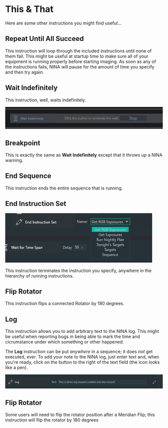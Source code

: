 # This & That

Here are some other instructions you might find useful...

## Repeat Until All Succeed

This instruction will loop through the included instructions until none of them fail.  This might be useful at startup time to make sure all of your equipment is running properly before starting imaging. As soon as any of the instructions fails, NINA will pause for the amount of time you specify and then try again.

## Wait Indefinitely

This instruction, well, waits indefinitely.

![](Wait.png)

## Breakpoint

This is exactly the same as **Wait Indefinitely** except that it throws up a NINA warning.

## End Sequence

This instruction ends the entire sequence that is running.

## End Instruction Set

![](EIS.png)

This instruction terminates the instruction you specify, anywhere in the hierarchy of running instructions.

## Flip Rotator

This instruction flips a connected Rotator by 180 degrees.

## Log

This instruction allows you to add arbitrary text to the NINA log. This might be useful when reporting bugs in being able to mark the time and cicrumstance under which something or other happened.

The **Log** instruction can be put *anywhere* in a sequence; it does *not* get executed, ever.  To add your note to the NINA log, just enter text and, when you're ready, click on the button to the right of the text field (the icon looks like a pen).

![](Log.png)

## Flip Rotator

Some users will need to flip the rotator position after a Meridian Flip; this instruction will flip the rotator by 180 degrees








